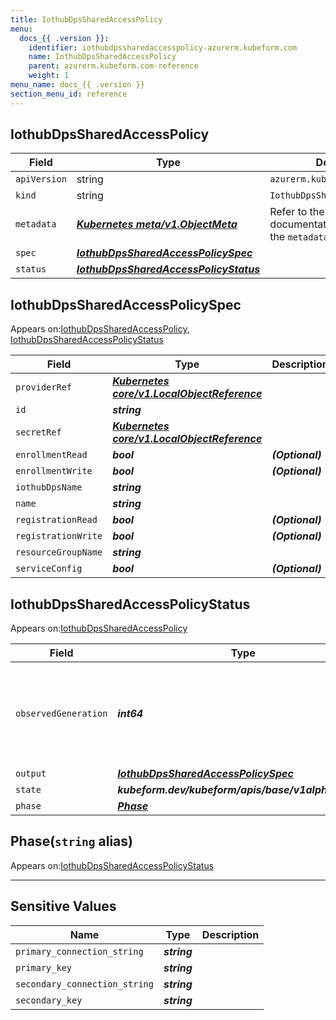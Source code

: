 ```yaml
---
title: IothubDpsSharedAccessPolicy
menu:
  docs_{{ .version }}:
    identifier: iothubdpssharedaccesspolicy-azurerm.kubeform.com
    name: IothubDpsSharedAccessPolicy
    parent: azurerm.kubeform.com-reference
    weight: 1
menu_name: docs_{{ .version }}
section_menu_id: reference
---
```


## IothubDpsSharedAccessPolicy
| Field | Type | Description |
| ------ | ----- | ----------- |
| `apiVersion` | string | `azurerm.kubeform.com/v1alpha1` |
|    `kind` | string | `IothubDpsSharedAccessPolicy` |
| `metadata` | ***[Kubernetes meta/v1.ObjectMeta](https://v1-18.docs.kubernetes.io/docs/reference/generated/kubernetes-api/v1.18/#objectmeta-v1-meta)***|Refer to the Kubernetes API documentation for the fields of the `metadata` field.|
| `spec` | ***[IothubDpsSharedAccessPolicySpec](#iothubdpssharedaccesspolicyspec)***||
| `status` | ***[IothubDpsSharedAccessPolicyStatus](#iothubdpssharedaccesspolicystatus)***||
## IothubDpsSharedAccessPolicySpec

Appears on:[IothubDpsSharedAccessPolicy](#iothubdpssharedaccesspolicy), [IothubDpsSharedAccessPolicyStatus](#iothubdpssharedaccesspolicystatus)

| Field | Type | Description |
| ------ | ----- | ----------- |
| `providerRef` | ***[Kubernetes core/v1.LocalObjectReference](https://v1-18.docs.kubernetes.io/docs/reference/generated/kubernetes-api/v1.18/#localobjectreference-v1-core)***||
| `id` | ***string***||
| `secretRef` | ***[Kubernetes core/v1.LocalObjectReference](https://v1-18.docs.kubernetes.io/docs/reference/generated/kubernetes-api/v1.18/#localobjectreference-v1-core)***||
| `enrollmentRead` | ***bool***| ***(Optional)*** |
| `enrollmentWrite` | ***bool***| ***(Optional)*** |
| `iothubDpsName` | ***string***||
| `name` | ***string***||
| `registrationRead` | ***bool***| ***(Optional)*** |
| `registrationWrite` | ***bool***| ***(Optional)*** |
| `resourceGroupName` | ***string***||
| `serviceConfig` | ***bool***| ***(Optional)*** |
## IothubDpsSharedAccessPolicyStatus

Appears on:[IothubDpsSharedAccessPolicy](#iothubdpssharedaccesspolicy)

| Field | Type | Description |
| ------ | ----- | ----------- |
| `observedGeneration` | ***int64***| ***(Optional)*** Resource generation, which is updated on mutation by the API Server.|
| `output` | ***[IothubDpsSharedAccessPolicySpec](#iothubdpssharedaccesspolicyspec)***| ***(Optional)*** |
| `state` | ***kubeform.dev/kubeform/apis/base/v1alpha1.State***| ***(Optional)*** |
| `phase` | ***[Phase](#phase)***| ***(Optional)*** |
## Phase(`string` alias)

Appears on:[IothubDpsSharedAccessPolicyStatus](#iothubdpssharedaccesspolicystatus)

---
## Sensitive Values
| Name | Type | Description |
|------|------|-------------|
| `primary_connection_string` | ***string*** ||
| `primary_key` | ***string*** ||
| `secondary_connection_string` | ***string*** ||
| `secondary_key` | ***string*** ||
